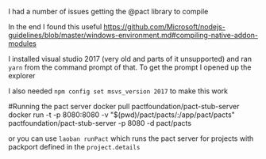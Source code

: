 I had a number of issues getting the @pact library to compile

In the end I found this useful https://github.com/Microsoft/nodejs-guidelines/blob/master/windows-environment.md#compiling-native-addon-modules

I installed visual studio 2017 (very old and parts of it unsupported) and 
ran `yarn` from the command prompt of that. To get the prompt I 
opened up the explorer

I also needed  `npm config set msvs_version 2017` to make this work


#Running the pact server
docker pull pactfoundation/pact-stub-server
docker run -t -p 8080:8080 -v "$(pwd)/pact/pacts/:/app/pact/pacts" pactfoundation/pact-stub-server -p 8080 -d pact/pacts

or you can use `laoban runPact` which runs the pact server for projects with packport defined in the `project.details`